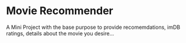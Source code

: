 # Movie Recommender

A Mini Project with the base purpose to provide recomemdations, imDB ratings, details about the movie you desire...
